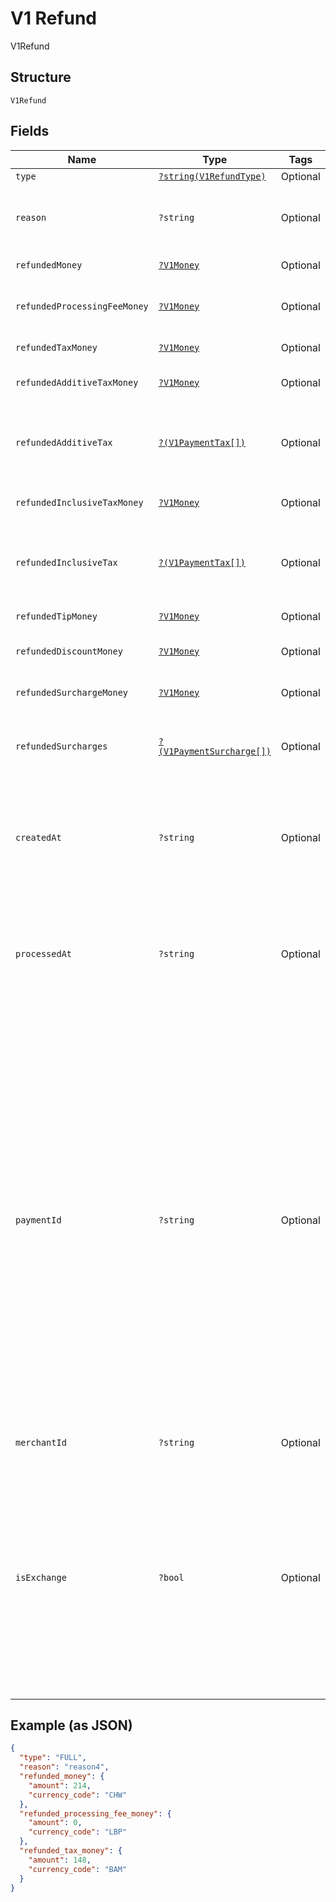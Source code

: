 
# V1 Refund

V1Refund

## Structure

`V1Refund`

## Fields

| Name | Type | Tags | Description | Getter | Setter |
|  --- | --- | --- | --- | --- | --- |
| `type` | [`?string(V1RefundType)`](../../doc/models/v1-refund-type.md) | Optional | - | getType(): ?string | setType(?string type): void |
| `reason` | `?string` | Optional | The merchant-specified reason for the refund. | getReason(): ?string | setReason(?string reason): void |
| `refundedMoney` | [`?V1Money`](../../doc/models/v1-money.md) | Optional | - | getRefundedMoney(): ?V1Money | setRefundedMoney(?V1Money refundedMoney): void |
| `refundedProcessingFeeMoney` | [`?V1Money`](../../doc/models/v1-money.md) | Optional | - | getRefundedProcessingFeeMoney(): ?V1Money | setRefundedProcessingFeeMoney(?V1Money refundedProcessingFeeMoney): void |
| `refundedTaxMoney` | [`?V1Money`](../../doc/models/v1-money.md) | Optional | - | getRefundedTaxMoney(): ?V1Money | setRefundedTaxMoney(?V1Money refundedTaxMoney): void |
| `refundedAdditiveTaxMoney` | [`?V1Money`](../../doc/models/v1-money.md) | Optional | - | getRefundedAdditiveTaxMoney(): ?V1Money | setRefundedAdditiveTaxMoney(?V1Money refundedAdditiveTaxMoney): void |
| `refundedAdditiveTax` | [`?(V1PaymentTax[])`](../../doc/models/v1-payment-tax.md) | Optional | All of the additive taxes associated with the refund. | getRefundedAdditiveTax(): ?array | setRefundedAdditiveTax(?array refundedAdditiveTax): void |
| `refundedInclusiveTaxMoney` | [`?V1Money`](../../doc/models/v1-money.md) | Optional | - | getRefundedInclusiveTaxMoney(): ?V1Money | setRefundedInclusiveTaxMoney(?V1Money refundedInclusiveTaxMoney): void |
| `refundedInclusiveTax` | [`?(V1PaymentTax[])`](../../doc/models/v1-payment-tax.md) | Optional | All of the inclusive taxes associated with the refund. | getRefundedInclusiveTax(): ?array | setRefundedInclusiveTax(?array refundedInclusiveTax): void |
| `refundedTipMoney` | [`?V1Money`](../../doc/models/v1-money.md) | Optional | - | getRefundedTipMoney(): ?V1Money | setRefundedTipMoney(?V1Money refundedTipMoney): void |
| `refundedDiscountMoney` | [`?V1Money`](../../doc/models/v1-money.md) | Optional | - | getRefundedDiscountMoney(): ?V1Money | setRefundedDiscountMoney(?V1Money refundedDiscountMoney): void |
| `refundedSurchargeMoney` | [`?V1Money`](../../doc/models/v1-money.md) | Optional | - | getRefundedSurchargeMoney(): ?V1Money | setRefundedSurchargeMoney(?V1Money refundedSurchargeMoney): void |
| `refundedSurcharges` | [`?(V1PaymentSurcharge[])`](../../doc/models/v1-payment-surcharge.md) | Optional | A list of all surcharges associated with the refund. | getRefundedSurcharges(): ?array | setRefundedSurcharges(?array refundedSurcharges): void |
| `createdAt` | `?string` | Optional | The time when the merchant initiated the refund for Square to process, in ISO 8601 format. | getCreatedAt(): ?string | setCreatedAt(?string createdAt): void |
| `processedAt` | `?string` | Optional | The time when Square processed the refund on behalf of the merchant, in ISO 8601 format. | getProcessedAt(): ?string | setProcessedAt(?string processedAt): void |
| `paymentId` | `?string` | Optional | A Square-issued ID associated with the refund. For single-tender refunds, payment_id is the ID of the original payment ID. For split-tender refunds, payment_id is the ID of the original tender. For exchange-based refunds (is_exchange == true), payment_id is the ID of the original payment ID even if the payment includes other tenders. | getPaymentId(): ?string | setPaymentId(?string paymentId): void |
| `merchantId` | `?string` | Optional | - | getMerchantId(): ?string | setMerchantId(?string merchantId): void |
| `isExchange` | `?bool` | Optional | Indicates whether or not the refund is associated with an exchange. If is_exchange is true, the refund reflects the value of goods returned in the exchange not the total money refunded. | getIsExchange(): ?bool | setIsExchange(?bool isExchange): void |

## Example (as JSON)

```json
{
  "type": "FULL",
  "reason": "reason4",
  "refunded_money": {
    "amount": 214,
    "currency_code": "CHW"
  },
  "refunded_processing_fee_money": {
    "amount": 0,
    "currency_code": "LBP"
  },
  "refunded_tax_money": {
    "amount": 148,
    "currency_code": "BAM"
  }
}
```


